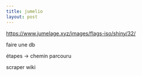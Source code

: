```yaml
---
title: jumelio
layout: post
---
```


https://www.jumelage.xyz/images/flags-iso/shiny/32/

faire une db

étapes -> chemin parcouru

scraper wiki
